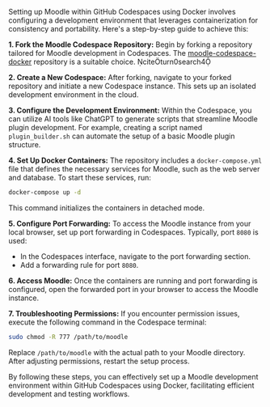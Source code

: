 Setting up Moodle within GitHub Codespaces using Docker involves configuring a development environment that leverages containerization for consistency and portability. Here's a step-by-step guide to achieve this:

**1. Fork the Moodle Codespace Repository:**
Begin by forking a repository tailored for Moodle development in Codespaces. The [moodle-codespace-docker](https://github.com/animalran/moodle-codespace-docker) repository is a suitable choice. citeturn0search4

**2. Create a New Codespace:**
After forking, navigate to your forked repository and initiate a new Codespace instance. This sets up an isolated development environment in the cloud.

**3. Configure the Development Environment:**
Within the Codespace, you can utilize AI tools like ChatGPT to generate scripts that streamline Moodle plugin development. For example, creating a script named `plugin_builder.sh` can automate the setup of a basic Moodle plugin structure.

**4. Set Up Docker Containers:**
The repository includes a `docker-compose.yml` file that defines the necessary services for Moodle, such as the web server and database. To start these services, run:

```bash
docker-compose up -d
```


This command initializes the containers in detached mode.

**5. Configure Port Forwarding:**
To access the Moodle instance from your local browser, set up port forwarding in Codespaces. Typically, port `8080` is used:

- In the Codespaces interface, navigate to the port forwarding section.
- Add a forwarding rule for port `8080`.

**6. Access Moodle:**
Once the containers are running and port forwarding is configured, open the forwarded port in your browser to access the Moodle instance.

**7. Troubleshooting Permissions:**
If you encounter permission issues, execute the following command in the Codespace terminal:

```bash
sudo chmod -R 777 /path/to/moodle
```


Replace `/path/to/moodle` with the actual path to your Moodle directory. After adjusting permissions, restart the setup process.

By following these steps, you can effectively set up a Moodle development environment within GitHub Codespaces using Docker, facilitating efficient development and testing workflows. 